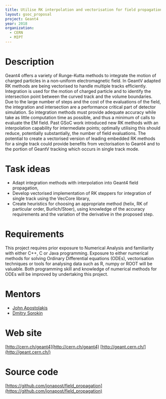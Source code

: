 ```yaml
---
title: Utilise RK interpolation and vectorisation for field propagation
layout: gsoc_proposal
project: Geant4
year: 2018
organization:
  - CERN
  - MIPT
---
```


# Description
Geant4 offers a variety of Runge-Kutta methods to integrate the motion of charged particles in a non-uniform electromagnetic field. In GeantV adapted RK methods are being vectorised to handle
multiple tracks efficiently.  Integration is used for the motion of charged particle and to identify the intersection point between the curved track and the volume boundaries.
Due to the large number of steps and the cost of the evaluations of the field, the integration and intersection are a performance critical part of detector simulation.  So integration methods must
provide adequate accuracy while take as little computation time as possible, and thus a minimum of calls to evaluate the EM field.
Past GSoC work introduced new RK methods with an interpolation capability for intermediate points; optimally utilising this should reduce, potentially substantially, the number of field evaluations.
The potential to create a vectorised version of leading embedded RK methods for a single track could provide benefits from vectorisation to Geant4 and to the portion of GeantV tracking which occurs in single track mode.

# Task ideas
 * Adapt integration methods with interpolation into Geant4 field propagation,
 * Develop vectorised implementation of RK steppers for integration of single track using the VecCore library,
 * Create heuristics for choosing an appropriate method (helix, RK of particular order, Burlich/Stoer), using knowledge of the accuracy requirements and the variation of the derivative in the proposed step.

# Requirements
This project requires prior exposure to Numerical Analysis and familiarity with either C++, C or Java programming.
Exposure to either numerical methods for solving Ordinary Differential equations (ODEs), vectorisation techniques
or tools for analysing data such as R, numpy or ROOT will be valuable. Both programming skill and knowledge of
numerical methods for ODEs will be improved by undertaking this project. 

# Mentors 
* [John Apostolakis](mailto:sft-gsoc@cern.ch)
* [Dmitry Sorokin](mailto:sft-gsoc@cern.ch)

# Web site 
[http://cern.ch/geant4](http://cern.ch/geant4)
[http://geant.cern.ch/](http://geant.cern.ch/)

# Source code 
[https://github.com/jonapost/field_propagation](https://github.com/jonapost/field_propagation)
